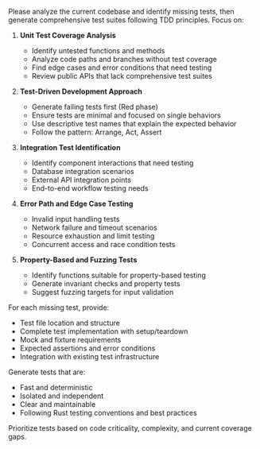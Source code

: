 Please analyze the current codebase and identify missing tests, then generate comprehensive test suites following TDD principles. Focus on:

1. **Unit Test Coverage Analysis**
   - Identify untested functions and methods
   - Analyze code paths and branches without test coverage
   - Find edge cases and error conditions that need testing
   - Review public APIs that lack comprehensive test suites

2. **Test-Driven Development Approach**
   - Generate failing tests first (Red phase)
   - Ensure tests are minimal and focused on single behaviors
   - Use descriptive test names that explain the expected behavior
   - Follow the pattern: Arrange, Act, Assert

3. **Integration Test Identification**
   - Identify component interactions that need testing
   - Database integration scenarios
   - External API integration points
   - End-to-end workflow testing needs

4. **Error Path and Edge Case Testing**
   - Invalid input handling tests
   - Network failure and timeout scenarios
   - Resource exhaustion and limit testing
   - Concurrent access and race condition tests

5. **Property-Based and Fuzzing Tests**
   - Identify functions suitable for property-based testing
   - Generate invariant checks and property tests
   - Suggest fuzzing targets for input validation

For each missing test, provide:
- Test file location and structure
- Complete test implementation with setup/teardown
- Mock and fixture requirements
- Expected assertions and error conditions
- Integration with existing test infrastructure

Generate tests that are:
- Fast and deterministic
- Isolated and independent
- Clear and maintainable
- Following Rust testing conventions and best practices

Prioritize tests based on code criticality, complexity, and current coverage gaps.